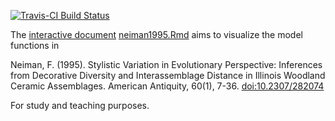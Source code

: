 [![Travis-CI Build Status](https://travis-ci.org/nevrome/neiman1995.svg?branch=master)](https://travis-ci.org/nevrome/neiman1995) 

The [interactive document](https://rmarkdown.rstudio.com/authoring_shiny.html) [neiman1995.Rmd](https://nevrome.shinyapps.io/neiman1995) aims to visualize the model functions in 

Neiman, F. (1995). Stylistic Variation in Evolutionary Perspective: Inferences from Decorative Diversity and Interassemblage Distance in Illinois Woodland Ceramic Assemblages. American Antiquity, 60(1), 7-36. [doi:10.2307/282074](http://dx.doi.org/10.2307/282074)

For study and teaching purposes.
